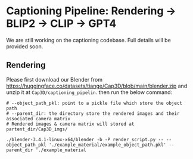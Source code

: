 # Captioning Pipeline: Rendering -> BLIP2 -> CLIP -> GPT4
We are still working on the captioning codebase. Full details will be provided soon.

## Rendering
Please first download our Blender from https://huggingface.co/datasets/tiange/Cap3D/blob/main/blender.zip and unzip it at `Cap3D/captioning_pipelin`. then run the below command:
```
# --object_path_pkl: point to a pickle file which store the object path
# --parent_dir: the directory store the rendered images and their associated camera matrix
# Rendered images & camera matrix will stored at partent_dir/Cap3D_imgs/

./blender-3.4.1-linux-x64/blender -b -P render_script.py -- --object_path_pkl './example_material/example_object_path.pkl' --parent_dir './example_material
```

